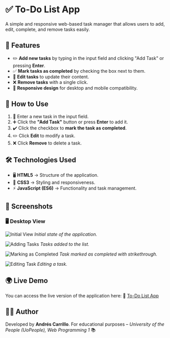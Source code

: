 # ✅ To-Do List App

A simple and responsive web-based task manager that allows users to add, edit, complete, and remove tasks easily.

## 🚀 Features
- ✏️ **Add new tasks** by typing in the input field and clicking "Add Task" or pressing **Enter**.
- ✅ **Mark tasks as completed** by checking the box next to them.
- 🔄 **Edit tasks** to update their content.
- ❌ **Remove tasks** with a single click.
- 📱 **Responsive design** for desktop and mobile compatibility.

## 📖 How to Use
1. 📝 Enter a new task in the input field.
2. ➕ Click the **"Add Task"** button or press **Enter** to add it.
3. ✔️ Click the checkbox to **mark the task as completed**.
4. ✏️ Click **Edit** to modify a task.
5. ❌ Click **Remove** to delete a task.

## 🛠 Technologies Used
- 🖥️ **HTML5** → Structure of the application.
- 🎨 **CSS3** → Styling and responsiveness.
- ⚡ **JavaScript (ES6)** → Functionality and task management.

## 📸 Screenshots
### 🖥️ Desktop View
![Initial View](screenshots/screenshot1.png)
_Initial state of the application._

![Adding Tasks](screenshots/screenshot2.png)
_Tasks added to the list._

![Marking as Completed](screenshots/screenshot3.png)
_Task marked as completed with strikethrough._

![Editing Task](screenshots/screenshot4.png)
_Editing a task._

## 🌍 Live Demo
You can access the live version of the application here:
🔗 [To-Do List App](https://andy-carrillo.github.io/todo-list-app/)

## 👨‍💻 Author
Developed by **Andrés Carrillo**.
For educational purposes – *University of the People (UoPeople), Web Programming 1* 📚
